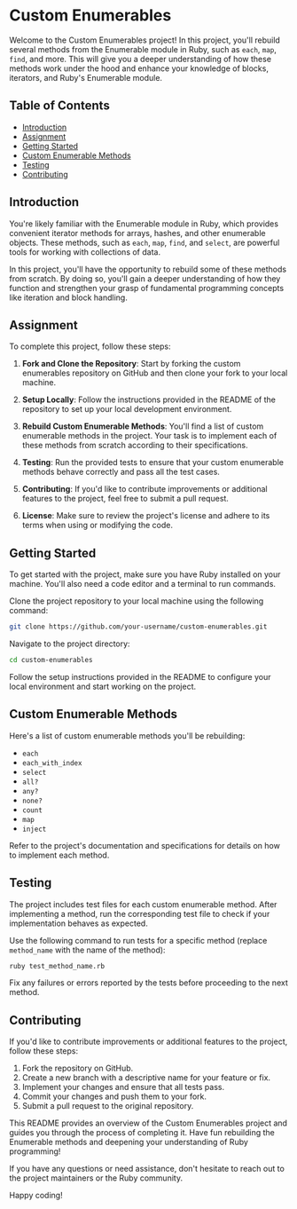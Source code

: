 # Custom Enumerables

Welcome to the Custom Enumerables project! In this project, you'll rebuild several methods from the Enumerable module in Ruby, such as `each`, `map`, `find`, and more. This will give you a deeper understanding of how these methods work under the hood and enhance your knowledge of blocks, iterators, and Ruby's Enumerable module.

## Table of Contents

- [Introduction](#introduction)
- [Assignment](#assignment)
- [Getting Started](#getting-started)
- [Custom Enumerable Methods](#custom-enumerable-methods)
- [Testing](#testing)
- [Contributing](#contributing)

## Introduction

You're likely familiar with the Enumerable module in Ruby, which provides convenient iterator methods for arrays, hashes, and other enumerable objects. These methods, such as `each`, `map`, `find`, and `select`, are powerful tools for working with collections of data.

In this project, you'll have the opportunity to rebuild some of these methods from scratch. By doing so, you'll gain a deeper understanding of how they function and strengthen your grasp of fundamental programming concepts like iteration and block handling.

## Assignment

To complete this project, follow these steps:

1. **Fork and Clone the Repository**: Start by forking the custom enumerables repository on GitHub and then clone your fork to your local machine.

2. **Setup Locally**: Follow the instructions provided in the README of the repository to set up your local development environment.

3. **Rebuild Custom Enumerable Methods**: You'll find a list of custom enumerable methods in the project. Your task is to implement each of these methods from scratch according to their specifications.

4. **Testing**: Run the provided tests to ensure that your custom enumerable methods behave correctly and pass all the test cases.

5. **Contributing**: If you'd like to contribute improvements or additional features to the project, feel free to submit a pull request.

6. **License**: Make sure to review the project's license and adhere to its terms when using or modifying the code.

## Getting Started

To get started with the project, make sure you have Ruby installed on your machine. You'll also need a code editor and a terminal to run commands.

Clone the project repository to your local machine using the following command:

```bash
git clone https://github.com/your-username/custom-enumerables.git
```

Navigate to the project directory:

```bash
cd custom-enumerables
```

Follow the setup instructions provided in the README to configure your local environment and start working on the project.

## Custom Enumerable Methods

Here's a list of custom enumerable methods you'll be rebuilding:

- `each`
- `each_with_index`
- `select`
- `all?`
- `any?`
- `none?`
- `count`
- `map`
- `inject`

Refer to the project's documentation and specifications for details on how to implement each method.

## Testing

The project includes test files for each custom enumerable method. After implementing a method, run the corresponding test file to check if your implementation behaves as expected.

Use the following command to run tests for a specific method (replace `method_name` with the name of the method):

```bash
ruby test_method_name.rb
```

Fix any failures or errors reported by the tests before proceeding to the next method.

## Contributing

If you'd like to contribute improvements or additional features to the project, follow these steps:

1. Fork the repository on GitHub.
2. Create a new branch with a descriptive name for your feature or fix.
3. Implement your changes and ensure that all tests pass.
4. Commit your changes and push them to your fork.
5. Submit a pull request to the original repository.


This README provides an overview of the Custom Enumerables project and guides you through the process of completing it. Have fun rebuilding the Enumerable methods and deepening your understanding of Ruby programming!

If you have any questions or need assistance, don't hesitate to reach out to the project maintainers or the Ruby community.

Happy coding!